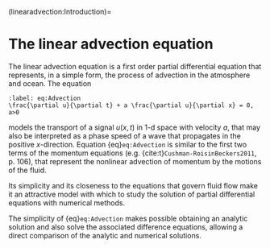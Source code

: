 (linearadvection:Introduction)=
# The linear advection equation

The linear advection equation is a first order partial differential equation that represents, in a simple form, the process of advection in the atmosphere and ocean. The equation

```{math}
:label: eq:Advection
\frac{\partial u}{\partial t} + a \frac{\partial u}{\partial x} = 0, a>0
```

models the transport of a signal $u(x,t)$ in 1-d space with velocity $a$, that may also be interpreted as a phase speed of a wave that propagates in the positive $x$-direction. Equation {eq}`eq:Advection` is similar to the first two terms of the momentum equations (e.g. {cite:t}`Cushman-RoisinBeckers2011`, p. 106), that represent the nonlinear advection of momentum by the motions of the fluid. 

Its simplicity and its closeness to the equations that govern fluid flow make it an attractive model with which to study the solution of partial differential equations with numerical methods. 

The simplicity of {eq}`eq:Advection` makes possible obtaining an analytic solution and also solve the associated difference equations, allowing a direct comparison of the analytic and numerical solutions.
 
```{tableofcontents}
```
